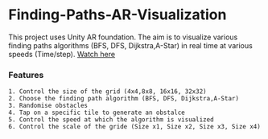 # Finding-Paths-AR-Visualization

This project uses Unity AR foundation.
The aim is to visualize various finding paths algorithms (BFS, DFS, Dijkstra,A-Star) in real time at various speeds (Time/step).
[Watch here](https://youtu.be/gPgH5PUekCg)


### Features 

```
1. Control the size of the grid (4x4,8x8, 16x16, 32x32)
2. Choose the finding path algorithm (BFS, DFS, Dijkstra,A-Star)
3. Randomise obstacles
4. Tap on a specific tile to generate an obstalce
5. Control the speed at which the algorithm is visualized
6. Control the scale of the gride (Size x1, Size x2, Size x3, Size x4)

```
